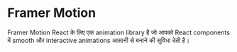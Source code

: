 # Framer Motion

Framer Motion React के लिए एक animation library है जो आपको React components में smooth और interactive animations आसानी से बनाने की सुविधा देती है।
